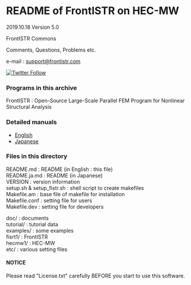 # README of FrontISTR on HEC-MW

2019.10.18  Version 5.0

FrontISTR Commons

Comments, Questions, Problems etc.

e-mail : support@frontistr.com

[![Twitter Follow](https://img.shields.io/twitter/follow/FrontISTR_.svg?style=social)](https://twitter.com/FrontISTR_) 

### Programs in this archive
FrontISTR : Open-Source Large-Scale Parallel FEM Program for Nonlinear Structural Analysis

### Detailed manuals

  - [English](https://frontistr-commons.gitlab.io/FrontISTR/manual_en/index.html)
  - [Japanese](https://frontistr-commons.gitlab.io/FrontISTR/manual_ja/index.html)

### Files in this directory
README.md                   : README (in English : this file)  
README.ja.md                : README (in Japanese)  
VERSION                     : version information  
setup.sh & setup_fistr.sh   : shell script to create makefiles  
Makefile.am                 : base file of makefile for   installation  
Makefile.conf               : setting file for users  
Makefile.dev                : setting file for developers  

doc/                        : documents  
tutorial/                   : tutorial data  
examples/                   : some examples  
fisrt1/                     : FrontISTR  
hecmw1/                     : HEC-MW  
etc/                        : various setting files

#### NOTICE
Please read "License.txt" carefully BEFORE you start to use this software.
